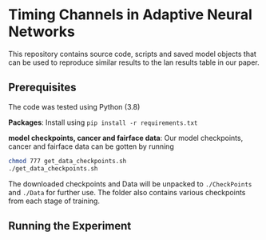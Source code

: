 # Timing Channels in Adaptive Neural Networks

This repository contains source code, scripts and saved model objects that can be used to reproduce similar results to the lan results table in our paper.


## Prerequisites
The code was tested using Python (3.8)

**Packages**: Install using `pip install -r requirements.txt`


**model checkpoints, cancer and fairface data**: Our model checkpoints, cancer and fairface data can be gotten by running 

```bash
chmod 777 get_data_checkpoints.sh
./get_data_checkpoints.sh
```

The downloaded checkpoints and Data will be unpacked to `./CheckPoints` and `./Data` for further use. The folder also contains various checkpoints from each stage of training.

## Running the Experiment
